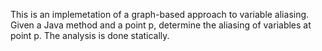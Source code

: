 This is an implemetation of a graph-based approach to variable aliasing. Given a Java method and a point p, determine the aliasing of variables at point p. The analysis is done statically.
